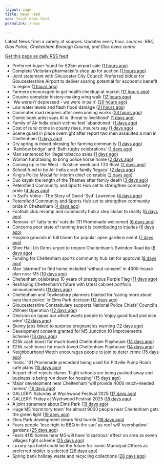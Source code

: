 ```yaml
---
layout: page
title: News Feed
seo: local news feed
permalink: /news

---
```


Latest News from a variety of sources. Updates every hour.
_sources: BBC, Glos Police, Cheltenham Borough Council, and Glos news centre_

[Get this page as daily RSS feed](/daily.rss)

<!-- news_marker starts -->
- Preferred buyer found for £25m airport sale ([1 hours ago](https://www.bbc.com/news/articles/c70xjdr4veyo))
- Complete Victorian pharmacist's shop up for auction ([1 hours ago](https://www.bbc.com/news/articles/cly36y5qwz3o))
- Joint statement with Gloucester City Council: Preferred bidder for Gloucestershire Airport to deliver soaring potential for economic benefit to region ([1 hours ago](https://www.cheltenham.gov.uk/news/article/3021/joint_statement_with_gloucester_city_council_preferred_bidder_for_gloucestershire_airport_to_deliver_soaring_potential_for_economic_benefit_to_region))
- Farmers encouraged to get health checkup at market ([17 hours ago](https://www.bbc.com/news/articles/c5yxyye6rglo))
- Cousins complete history-making wing walk ([17 hours ago](https://www.bbc.com/news/articles/czxw6npq667o))
- 'We weren't depressed - we were in pain' ([20 hours ago](https://www.bbc.com/news/articles/cvgv27g4wjno))
- Low water levels and flash flood damage ([21 hours ago](https://www.bbc.com/news/articles/cn5krq5pgldo))
- Commuter road reopens after overrunning works ([23 hours ago](https://www.bbc.com/news/articles/c78n5zl514lo))
- Comic book artist says AI is 'threat to livelihood' ([1 days ago](https://www.bbc.com/news/articles/cjrnr779z2lo))
- Family of Air India crash victims feel 'abandoned' ([1 days ago](https://www.bbc.com/news/articles/c5y0lwreg9qo))
- Cost of rural crime in county rises, insurers say ([1 days ago](https://www.bbc.com/news/articles/cje7e8lqvj0o))
- Scene guard in place overnight after report two men assaulted a man in Cheltenham ([1 days ago](https://gloucesternewscentre.co.uk/scene-guard-in-place-overnight-after-report-two-men-assaulted-a-man-in-cheltenham/))
- Dry spring is mixed blessing for farming community ([1 days ago](https://www.bbc.com/news/articles/c8d1vglgj9zo))
- 'Rainbow bridge' and 'Bath rugby celebrations' ([1 days ago](https://www.bbc.com/news/articles/cx2e29jqllgo))
- Man sentenced for illegal tobacco sales ([1 days ago](https://gloucesternewscentre.co.uk/man-sentenced-for-illegal-tobacco-sales/))
- Woman fundraising to bring police horse home ([2 days ago](https://www.bbc.com/news/articles/c1ld0n474llo))
- Coming up in the West - Solstice week and T20 Blast ([2 days ago](https://www.bbc.com/news/articles/c4g3nze858lo))
- School fund to be Air India crash family 'legacy' ([2 days ago](https://www.bbc.com/news/articles/c5y5ygl2g31o))
- King's Police Medal for interim chief constable ([2 days ago](https://www.bbc.com/news/articles/c39x9jz8ez1o))
- Duo kayak the length of the Thames after family death ([3 days ago](https://www.bbc.com/news/articles/c79ep5dqpd3o))
- Petersfield Community and Sports Hub set to strengthen community pride ([4 days ago](https://gloucesternewscentre.co.uk/petersfield-community-and-sports-hub-set-to-strengthen-community-pride/))
- In Syd's Voice - The Story of David 'Syd' Lawrence ([4 days ago](https://www.bbc.co.uk/sounds/play/p0lj4vvq))
- Petersfield Community and Sports Hub set to strengthen community pride in Cheltenham ([4 days ago](https://www.cheltenham.gov.uk/news/article/3020/petersfield_community_and_sports_hub_set_to_strengthen_community_pride_in_cheltenham))
- Football club revamp and community hub a step closer to reality ([6 days ago](https://gloucesternewscentre.co.uk/football-club-revamp-and-community-hub-a-step-closer-to-reality/))
- Removal of ‘tatty tents’ outside 131 Promenade welcomed ([6 days ago](https://gloucesternewscentre.co.uk/removal-of-tatty-tents-outside-131-promenade-welcomed/))
- Concerns poor state of running track is contributing to injuries ([6 days ago](https://gloucesternewscentre.co.uk/concerns-poor-state-of-running-track-is-contributing-to-injuries/))
- Hospice grounds in full bloom for popular open gardens event ([7 days ago](https://gloucesternewscentre.co.uk/hospice-grounds-in-full-bloom-for-popular-open-gardens-event/))
- Shire Hall Lib Dems urged to reopen Cheltenham’s Swindon Road tip ([8 days ago](https://gloucesternewscentre.co.uk/shire-hall-lib-dems-urged-to-reopen-cheltenhams-swindon-road-tip/))
- Funding for Cheltenham sports community hub set for approval ([8 days ago](https://gloucesternewscentre.co.uk/funding-for-cheltenham-sports-community-hub-set-for-approval/))
- Man ‘alarmed’ to find home included ‘without consent’ in 4000-house plan near M5 ([10 days ago](https://gloucesternewscentre.co.uk/man-alarmed-to-find-home-included-without-consent-in-4000-house-plan-near-m5/))
- Cheltenham celebrates 10 years of prestigious Purple Flag ([11 days ago](https://www.cheltenham.gov.uk/news/article/3019/cheltenham_celebrates_10_years_of_prestigious_purple_flag))
- Reshaping Cheltenham’s future with latest cabinet portfolio announcements ([11 days ago](https://www.cheltenham.gov.uk/news/article/3018/reshaping_cheltenhams_future_with_latest_cabinet_portfolio_announcements))
- Cheltenham and Tewkesbury planners blasted for ‘caring more about bats than police’ in Elms Park decision ([12 days ago](https://gloucesternewscentre.co.uk/cheltenham-and-tewkesbury-planners-blasted-for-caring-more-about-bats-than-police-in-elms-park-decision/))
- Gloucestershire Constabulary supports National Police Chiefs’ Council’s 2Wheel Operation ([12 days ago](https://gloucesternewscentre.co.uk/gloucestershire-constabulary-supports-national-police-chiefs-councils-2wheel-operation/))
- Decision on tapas bar which wants people to ‘enjoy good food and nice wine’ ([12 days ago](https://gloucesternewscentre.co.uk/decision-on-tapas-bar-which-wants-people-to-enjoy-good-food-and-nice-wine/))
- Skinny jabs linked to surprise pregnancies warning ([12 days ago](https://www.bbc.co.uk/sounds/play/p0lgh4cd))
- Development consent granted for M5 Junction 10 Improvements Scheme ([13 days ago](https://gloucesternewscentre.co.uk/development-consent-granted-for-m5-junction-10-improvements-scheme/))
- £25k cash boost for much-loved Cheltenham Playhouse ([14 days ago](https://gloucesternewscentre.co.uk/25k-cash-boost-for-much-loved-cheltenham-playhouse/))
- £25k cash boost for much-loved Cheltenham Playhouse ([14 days ago](https://www.cheltenham.gov.uk/news/article/3017/25k_cash_boost_for_much-loved_cheltenham_playhouse))
- Neighbourhood Watch encourages people to join to deter crime ([15 days ago](https://gloucesternewscentre.co.uk/neighbourhood-watch-encourages-people-to-join-to-deter-crime/))
- ‘Ironic’ 131 Promenade precedent being used for Pittville Pump Room cafe plans ([15 days ago](https://gloucesternewscentre.co.uk/ironic-131-promenade-precedent-being-used-for-pittville-pump-room-cafe-plans/))
- Airport chief rejects claims ‘flight schools are being pushed away and business is being run down for housing’ ([15 days ago](https://gloucesternewscentre.co.uk/airport-chief-rejects-claims-flight-schools-are-being-pushed-away-and-business-is-being-run-down-for-housing/))
- Major development near Cheltenham ‘will provide 4000 much-needed homes’ ([16 days ago](https://gloucesternewscentre.co.uk/major-development-near-cheltenham-will-provide-4000-much-needed-homes/))
- GALLERY: Saturday at Wychwood Festival 2025 ([17 days ago](https://gloucesternewscentre.co.uk/gallery-saturday-at-wychwood-festival-2025/))
- GALLERY: Friday at Wychwood Festival 2025 ([18 days ago](https://gloucesternewscentre.co.uk/gallery-friday-at-wychwood-festival-2025/))
- A joint statement about Elms Park ([19 days ago](https://www.cheltenham.gov.uk/news/article/3015/a_joint_statement_about_elms_park))
- Huge M5 ‘dormitory town’ for almost 9000 people near Cheltenham gets the green light ([19 days ago](https://gloucesternewscentre.co.uk/huge-m5-dormitory-town-for-almost-9000-people-near-cheltenham-gets-the-green-light/))
- Elms Park development clears first hurdle ([19 days ago](https://gloucesternewscentre.co.uk/elms-park-development-clears-first-hurdle/))
- Fears people ‘lose right to BBQ in the sun’ as roof will ‘overshadow’ gardens ([25 days ago](https://gloucesternewscentre.co.uk/fears-people-lose-right-to-bbq-in-the-sun-as-roof-will-overshadow-gardens/))
- Fears 4115 homes near M5 will have ‘disastrous’ effect on area as seven villages fight scheme ([25 days ago](https://gloucesternewscentre.co.uk/fears-4115-homes-near-m5-will-have-disastrous-effect-on-area-as-seven-villages-fight-scheme/))
- Luxury spa hotel could be the future for iconic Municipal Offices as preferred bidder is selected ([26 days ago](https://www.cheltenham.gov.uk/news/article/3014/luxury_spa_hotel_could_be_the_future_for_iconic_municipal_offices_as_preferred_bidder_is_selected))
- Spring bank holiday waste and recycling collections ([28 days ago](https://www.cheltenham.gov.uk/news/article/3013/spring_bank_holiday_waste_and_recycling_collections))

<!-- news_marker ends -->
